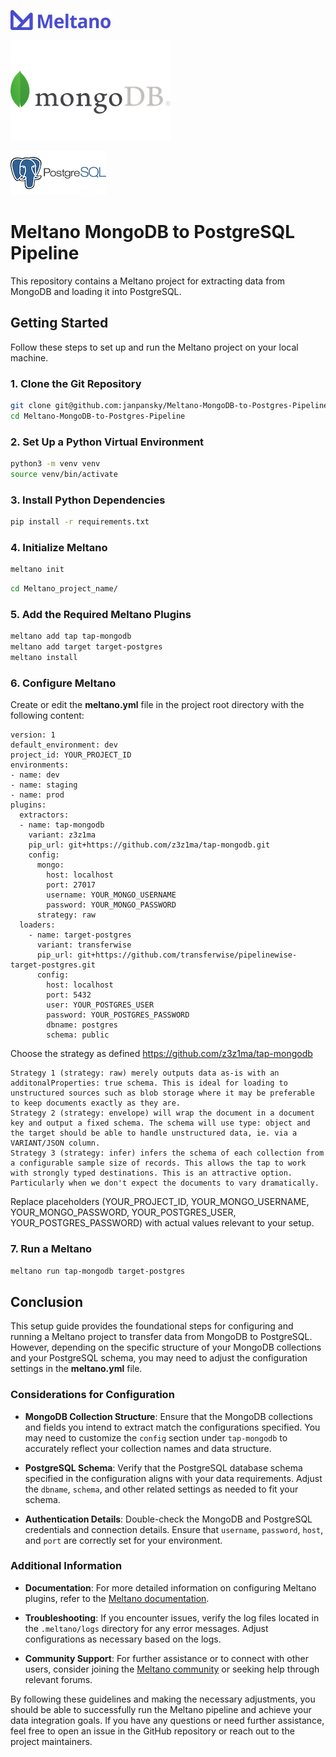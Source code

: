 ![meltano.png](img/meltano.png)

![mongodb.png](img/mongodb.png)

![postgresql.png](img/postgresql.png)

# Meltano MongoDB to PostgreSQL Pipeline

This repository contains a Meltano project for extracting data from MongoDB and loading it into PostgreSQL.

## Getting Started

Follow these steps to set up and run the Meltano project on your local machine.

### 1. Clone the Git Repository

```sh
git clone git@github.com:janpansky/Meltano-MongoDB-to-Postgres-Pipeline.git
cd Meltano-MongoDB-to-Postgres-Pipeline
```

### 2. Set Up a Python Virtual Environment

```sh
python3 -m venv venv
source venv/bin/activate
```

### 3. Install Python Dependencies

```sh
pip install -r requirements.txt
```

### 4. Initialize Meltano

```sh
meltano init
```

```sh
cd Meltano_project_name/
```

### 5. Add the Required Meltano Plugins

```sh
meltano add tap tap-mongodb
meltano add target target-postgres
meltano install
```

### 6. Configure Meltano

Create or edit the **meltano.yml** file in the project root directory with the following content:

```
version: 1
default_environment: dev
project_id: YOUR_PROJECT_ID
environments:
- name: dev
- name: staging
- name: prod
plugins:
  extractors:
  - name: tap-mongodb
    variant: z3z1ma
    pip_url: git+https://github.com/z3z1ma/tap-mongodb.git
    config:
      mongo:
        host: localhost
        port: 27017
        username: YOUR_MONGO_USERNAME
        password: YOUR_MONGO_PASSWORD
      strategy: raw
  loaders:
    - name: target-postgres
      variant: transferwise
      pip_url: git+https://github.com/transferwise/pipelinewise-target-postgres.git
      config:
        host: localhost
        port: 5432
        user: YOUR_POSTGRES_USER
        password: YOUR_POSTGRES_PASSWORD
        dbname: postgres
        schema: public
```

Choose the strategy as defined https://github.com/z3z1ma/tap-mongodb

```
Strategy 1 (strategy: raw) merely outputs data as-is with an additonalProperties: true schema. This is ideal for loading to unstructured sources such as blob storage where it may be preferable to keep documents exactly as they are.
Strategy 2 (strategy: envelope) will wrap the document in a document key and output a fixed schema. The schema will use type: object and the target should be able to handle unstructured data, ie. via a VARIANT/JSON column.
Strategy 3 (strategy: infer) infers the schema of each collection from a configurable sample size of records. This allows the tap to work with strongly typed destinations. This is an attractive option. Particularly when we don't expect the documents to vary dramatically.
```

Replace placeholders (YOUR_PROJECT_ID, YOUR_MONGO_USERNAME, YOUR_MONGO_PASSWORD, YOUR_POSTGRES_USER,
YOUR_POSTGRES_PASSWORD) with actual values relevant to your setup.

### 7. Run a Meltano

```sh
meltano run tap-mongodb target-postgres
```

## Conclusion

This setup guide provides the foundational steps for configuring and running a Meltano project to transfer data from
MongoDB to PostgreSQL. However, depending on the specific structure of your MongoDB collections and your PostgreSQL
schema, you may need to adjust the configuration settings in the **meltano.yml** file.

### Considerations for Configuration

- **MongoDB Collection Structure**: Ensure that the MongoDB collections and fields you intend to extract match the
  configurations specified. You may need to customize the `config` section under `tap-mongodb` to accurately reflect
  your collection names and data structure.

- **PostgreSQL Schema**: Verify that the PostgreSQL database schema specified in the configuration aligns with your data
  requirements. Adjust the `dbname`, `schema`, and other related settings as needed to fit your schema.

- **Authentication Details**: Double-check the MongoDB and PostgreSQL credentials and connection details. Ensure
  that `username`, `password`, `host`, and `port` are correctly set for your environment.

### Additional Information

- **Documentation**: For more detailed information on configuring Meltano plugins, refer to
  the [Meltano documentation](https://docs.meltano.com/).

- **Troubleshooting**: If you encounter issues, verify the log files located in the `.meltano/logs` directory for any
  error messages. Adjust configurations as necessary based on the logs.

- **Community Support**: For further assistance or to connect with other users, consider joining
  the [Meltano community](https://meltano.com/community) or seeking help through relevant forums.

By following these guidelines and making the necessary adjustments, you should be able to successfully run the Meltano
pipeline and achieve your data integration goals. If you have any questions or need further assistance, feel free to
open an issue in the GitHub repository or reach out to the project maintainers.

